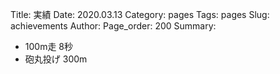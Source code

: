 Title: 実績
Date: 2020.03.13
Category: pages
Tags: pages
Slug: achievements
Author:
Page_order: 200
Summary:

- 100m走 8秒
- 砲丸投げ 300m

